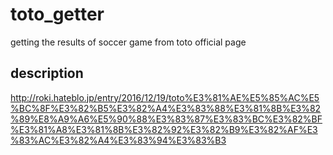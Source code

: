 # toto_getter
getting the results of soccer game from toto official page

## description
http://roki.hateblo.jp/entry/2016/12/19/toto%E3%81%AE%E5%85%AC%E5%BC%8F%E3%82%B5%E3%82%A4%E3%83%88%E3%81%8B%E3%82%89%E8%A9%A6%E5%90%88%E3%83%87%E3%83%BC%E3%82%BF%E3%81%A8%E3%81%8B%E3%82%92%E3%82%B9%E3%82%AF%E3%83%AC%E3%82%A4%E3%83%94%E3%83%B3
